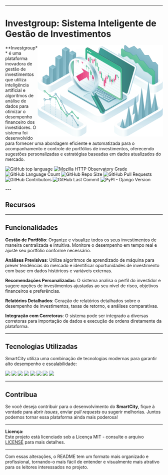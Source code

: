

---

# **Investgroup: Sistema Inteligente de Gestão de Investimentos**
<div>
  <img align="right" alt="Coding" width="400" src="https://github.com/ricardolopespires/InvestGroup/blob/main/estatistica.png"/>
 <p>
**Investgroup** é uma plataforma inovadora de gestão de investimentos que utiliza inteligência artificial e algoritmos de análise de dados para otimizar o desempenho financeiro dos investidores. O sistema foi desenvolvido para fornecer uma abordagem eficiente e automatizada para o acompanhamento e controle de portfólios de investimentos, oferecendo sugestões personalizadas e estratégias baseadas em dados atualizados do mercado.
 </p>

</div>
<div>
<p align="left">
  <img alt="GitHub top language" src="https://img.shields.io/github/languages/top/ricardolopespires/SmartCity">
  <img alt="Mozilla HTTP Observatory Grade" src="https://img.shields.io/mozilla-observatory/grade/github.com?publish">
  <img alt="GitHub Language Count" src="https://img.shields.io/github/languages/count/ricardolopespires/SmartCity"/>
  <img alt="GitHub Repo Size" src="https://img.shields.io/github/repo-size/ricardolopespires/SmartCity"/>
  <img alt="GitHub Pull Requests" src="https://img.shields.io/github/issues-pr/ricardolopespires/SmartCity"/>
  <img alt="GitHub Contributors" src="https://img.shields.io/github/contributors/ricardolopespires/SmartCity"/>
  <img alt="GitHub Last Commit" src="https://img.shields.io/github/last-commit/ricardolopespires/SmartCity"/> 
  <img alt="PyPI - Django Version" src="https://img.shields.io/pypi/djversions/djangorestframework" />
</p>
</div>
---

## **Recursos**


---
## **Funcionalidades**

**Gestão de Portfólio**: Organize e visualize todos os seus investimentos de maneira centralizada e intuitiva. Monitore o desempenho em tempo real e ajuste seu portfólio conforme necessário.

**Análises Previsivas**: Utilize algoritmos de aprendizado de máquina para prever tendências do mercado e identificar oportunidades de investimento com base em dados históricos e variáveis externas.

**Recomendações Personalizadas**: O sistema analisa o perfil do investidor e sugere opções de investimentos ajustadas ao seu nível de risco, objetivos financeiros e preferências.

**Relatórios Detalhados**: Geração de relatórios detalhados sobre o desempenho de investimentos, taxas de retorno, e análises comparativas.

**Integração com Corretoras**: O sistema pode ser integrado a diversas corretoras para importação de dados e execução de ordens diretamente da plataforma.

---


## **Tecnologias Utilizadas**

SmartCity utiliza uma combinação de tecnologias modernas para garantir alto desempenho e escalabilidade:

<p>
  <img src="https://img.shields.io/badge/Python-3776AB?style=for-the-badge&logo=python&logoColor=white">
  <img src="https://img.shields.io/badge/Django-092E20?style=for-the-badge&logo=django&logoColor=white">
  <img src="https://img.shields.io/badge/Next.js-000000?style=for-the-badge&logo=next.js&logoColor=white">
  <img src="https://img.shields.io/badge/SQLite-003B57?style=for-the-badge&logo=sqlite&logoColor=white">
  <img src="https://img.shields.io/badge/API_REST-25D366?style=for-the-badge&logo=api&logoColor=white">
  <img src="https://img.shields.io/badge/TypeScript-3178C6?style=for-the-badge&logo=typescript&logoColor=white">
  <img src="https://img.shields.io/badge/JavaScript-F7DF1E?style=for-the-badge&logo=javascript&logoColor=black">
  <img src="https://img.shields.io/badge/Node.js-339933?style=for-the-badge&logo=node.js&logoColor=white">
</p>


---

## **Contribua**

Se você deseja contribuir para o desenvolvimento do **SmartCity**, fique à vontade para abrir *issues*, enviar *pull requests* ou sugerir melhorias. Juntos podemos tornar essa plataforma ainda mais poderosa!

---

**Licença:**  
Este projeto está licenciado sob a Licença MIT - consulte o arquivo [LICENSE](LICENSE) para mais detalhes.

---

Com essas alterações, o README tem um formato mais organizado e profissional, tornando-o mais fácil de entender e visualmente mais atrativo para os leitores interessados no projeto.
